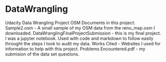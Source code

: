 # DataWrangling
Udacity Data Wrangling Project OSM
Documents in this project:
Sample2.osm - A small sample of my OSM data from the reno_map.osm I downloaded.
DataWranglingFinalProjectSubmission - this is my final project. I was a jupyter notebook. Used with code and markdown to follow easily throught the steps I took to audit my data. 
Works Cited - Websites I used for information to help with this project. 
Problems Encountered.pdf - my submision of the data set questions. 
